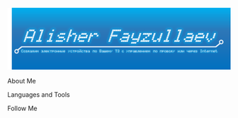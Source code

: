 [![Header](https://github.com/afayzullaev/afayzullaev/blob/main/assets/header.png)]()

About Me

Languages and Tools

Follow Me


